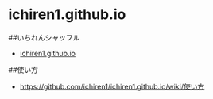 ichiren1.github.io
==================
##いちれんシャッフル
* [ichiren1.github.io](http://ichiren1.github.io)  

##使い方
* https://github.com/ichiren1/ichiren1.github.io/wiki/使い方
